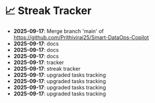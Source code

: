 # 📈 Streak Tracker

- **2025-09-17**: Merge branch 'main' of https://github.com/Prithiviraj25/Smart-DataOps-Copilot
- **2025-09-17**: docs
- **2025-09-17**: docs
- **2025-09-17**: docs
- **2025-09-17**: tracker
- **2025-09-17**: streak tracker
- **2025-09-17**: upgraded tasks tracking
- **2025-09-17**: upgraded tasks tracking
- **2025-09-17**: upgraded tasks tracking
- **2025-09-17**: upgraded tasks tracking